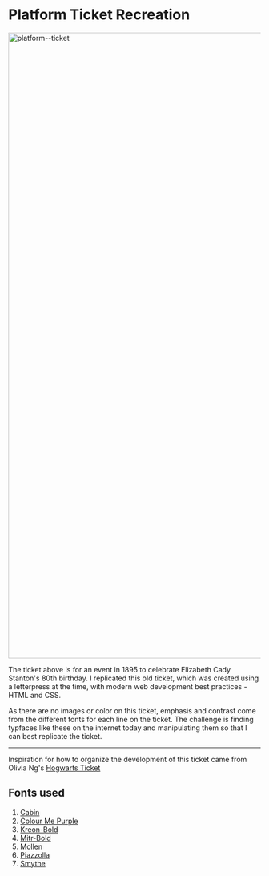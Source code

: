 # Platform Ticket Recreation

<img width="1249" alt="platform--ticket" src="https://user-images.githubusercontent.com/62446436/155400537-a6095538-181e-4f93-8ba2-c7a14702da30.png">

The ticket above is for an event in 1895 to celebrate Elizabeth Cady Stanton's 80th birthday. I replicated this old ticket, which was created using a letterpress at the time, with modern web development best practices - HTML and CSS. 

As there are no images or color on this ticket, emphasis and contrast come from the different fonts for each line on the ticket. The challenge is finding typfaces like these on the internet today and manipulating them so that I can best replicate the ticket.

<hr>

Inspiration for how to organize the development of this ticket came from Olivia Ng's [Hogwarts Ticket](https://codepen.io/oliviale/pen/MZZYyO)

## Fonts used
1. [Cabin](https://fonts.google.com/specimen/Cabin?preview.text=TUESDAY%20EVENING&preview.text_type=custom)
2. [Colour Me Purple](https://www.1001freefonts.com/colour-me-purple.font)
3. [Kreon-Bold](https://www.fontsquirrel.com/fonts/kreon)
4. [Mitr-Bold](https://www.fontsquirrel.com/fonts/mitr)
5. [Mollen](https://www.dafont.com/mollen.font)
6. [Piazzolla](https://fonts.google.com/specimen/Piazzolla)
7. [Smythe](https://www.1001freefonts.com/smythe.font)
